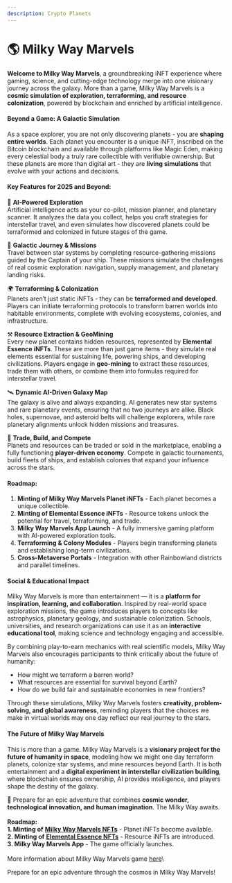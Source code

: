 ```yaml
---
description: Crypto Planets
---
```


# 🌎 Milky Way Marvels

**Welcome to Milky Way Marvels**, a groundbreaking iNFT experience where gaming, science, and cutting-edge technology merge into one visionary journey across the galaxy. More than a game, Milky Way Marvels is a **cosmic simulation of exploration, terraforming, and resource colonization**, powered by blockchain and enriched by artificial intelligence.

#### Beyond a Game: A Galactic Simulation

As a space explorer, you are not only discovering planets - you are **shaping entire worlds**. Each planet you encounter is a unique iNFT, inscribed on the Bitcoin blockchain and available through platforms like Magic Eden, making every celestial body a truly rare collectible with verifiable ownership. But these planets are more than digital art - they are **living simulations** that evolve with your actions and decisions.

#### Key Features for 2025 and Beyond:

🚀 **AI-Powered Exploration**\
Artificial intelligence acts as your co-pilot, mission planner, and planetary scanner. It analyzes the data you collect, helps you craft strategies for interstellar travel, and even simulates how discovered planets could be terraformed and colonized in future stages of the game.

🌌 **Galactic Journey & Missions**\
Travel between star systems by completing resource-gathering missions guided by the Captain of your ship. These missions simulate the challenges of real cosmic exploration: navigation, supply management, and planetary landing risks.

🌍 **Terraforming & Colonization**\
Planets aren’t just static iNFTs - they can be **terraformed and developed**. Players can initiate terraforming protocols to transform barren worlds into habitable environments, complete with evolving ecosystems, colonies, and infrastructure.

⚒️ **Resource Extraction & GeoMining**\
Every new planet contains hidden resources, represented by **Elemental Essence iNFTs**. These are more than just game items - they simulate real elements essential for sustaining life, powering ships, and developing civilizations. Players engage in **geo-mining** to extract these resources, trade them with others, or combine them into formulas required for interstellar travel.

🛰️ **Dynamic AI-Driven Galaxy Map**\
The galaxy is alive and always expanding. AI generates new star systems and rare planetary events, ensuring that no two journeys are alike. Black holes, supernovae, and asteroid belts will challenge explorers, while rare planetary alignments unlock hidden missions and treasures.

💱 **Trade, Build, and Compete**\
Planets and resources can be traded or sold in the marketplace, enabling a fully functioning **player-driven economy**. Compete in galactic tournaments, build fleets of ships, and establish colonies that expand your influence across the stars.

#### Roadmap:

1. **Minting of Milky Way Marvels Planet iNFTs** - Each planet becomes a unique collectible.
2. **Minting of Elemental Essence iNFTs** - Resource tokens unlock the potential for travel, terraforming, and trade.
3. **Milky Way Marvels App Launch** - A fully immersive gaming platform with AI-powered exploration tools.
4. **Terraforming & Colony Modules** - Players begin transforming planets and establishing long-term civilizations.
5. **Cross-Metaverse Portals** - Integration with other Rainbowland districts and parallel timelines.

#### Social & Educational Impact

Milky Way Marvels is more than entertainment — it is a **platform for inspiration, learning, and collaboration**. Inspired by real-world space exploration missions, the game introduces players to concepts like astrophysics, planetary geology, and sustainable colonization. Schools, universities, and research organizations can use it as an **interactive educational tool**, making science and technology engaging and accessible.

By combining play-to-earn mechanics with real scientific models, Milky Way Marvels also encourages participants to think critically about the future of humanity:

* How might we terraform a barren world?
* What resources are essential for survival beyond Earth?
* How do we build fair and sustainable economies in new frontiers?

Through these simulations, Milky Way Marvels fosters **creativity, problem-solving, and global awareness**, reminding players that the choices we make in virtual worlds may one day reflect our real journey to the stars.

#### The Future of Milky Way Marvels

This is more than a game. Milky Way Marvels is a **visionary project for the future of humanity in space**, modeling how we might one day terraform planets, colonize star systems, and mine resources beyond Earth. It is both entertainment and a **digital experiment in interstellar civilization building**, where blockchain ensures ownership, AI provides intelligence, and players shape the destiny of the galaxy.

🌠 Prepare for an epic adventure that combines **cosmic wonder, technological innovation, and human imagination**. The Milky Way awaits.\
\
**Roadmap:**\
**1. Minting of** [**Milky Way Marvels NFTs**](https://cryptoplanets.rainbowland.org) - Planet iNFTs become available.\
**2. Minting of** [**Elemental Essence NFTs**](https://goldenape.rainbowland.org) - Resource iNFTs are introduced.\
**3. Milky Way Marvels App** - The game officially launches.\
\
More information about Milky Way Marvels game [here](https://www.cryptoplanets.rainbowland.org/)\


Prepare for an epic adventure through the cosmos in Milky Way Marvels!
